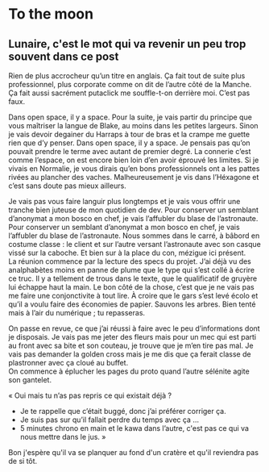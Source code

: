 # To the moon
## Lunaire, c'est le mot qui va revenir un peu trop souvent dans ce post

Rien de plus accrocheur qu’un titre en anglais. Ça fait tout de suite plus professionnel, plus corporate comme on dit de l’autre côté de la Manche. Ça fait aussi sacrément putaclick me souffle-t-on derrière moi. C’est pas faux.

Dans open space, il y a space. Pour la suite, je vais partir du principe que vous maîtriser la langue de Blake, au moins dans les petites largeurs. Sinon je vais devoir degainer du Harraps à tour de bras et la crampe me guette rien que d’y penser. 
Dans open space, il y a space. Je pensais pas qu’on pouvait prendre le terme avec autant de premier degré. La connerie c’est comme l’espace, on est encore bien loin d’en avoir éprouvé les limites. Si je vivais en Normalie, je vous dirais qu’en bons professionnels ont a les pattes rivées au plancher des vaches. Malheureusement je vis dans l’Héxagone et c’est sans doute pas mieux ailleurs.

Je vais pas vous faire languir plus longtemps et je vais vous offrir une tranche bien juteuse de mon quotidien de dev. Pour conserver un semblant d’anonymat a mon bosco en chef, je vais l’affubler du blase de l’astronaute. Pour conserver un semblant d’anonymat a mon bosco en chef, je vais l’affubler du blase de l’astronaute. Nous sommes dans le carré, à bâbord en costume classe : le client et sur l’autre versant l’astronaute avec son casque vissé sur la caboche. Et bien sur à la place du con, mézigue ici présent.    
La réunion commence par la lecture des specs du projet. J’ai déjà vu des analphabètes moins en panne de plume que le type qui s’est collé à écrire ce truc. Il y a tellement de trous dans le texte, que le qualificatif de gruyère lui échappe haut la main. Le bon côté de la chose, c’est que je ne vais pas me faire une conjonctivite à tout lire. À croire que le gars s’est levé écolo et qu’il a voulu faire des économies de papier. Sauvons les arbres. Bien tenté mais à l’air du numérique ; tu repasseras.  

On passe en revue, ce que j’ai réussi à faire avec le peu d’informations dont je disposais. Je vais pas me jeter des fleurs mais pour un mec qui est parti au front avec sa bite et son couteau, je trouve que je m’en tire pas mal. Je vais pas demander la golden cross mais je me dis que ça ferait classe de plastronner avec ça cloué au buffet.   
On commence à éplucher les pages du proto quand l’autre sélénite agite son gantelet. 

« Oui mais tu n’as pas repris ce qui existait déjà ?   
- Je te rappelle que c’était buggé, donc j’ai préférer corriger ça.   
- Je suis pas sur qu’il fallait perdre du temps avec ça …   
- 5 minutes chrono en main et le kawa dans l’autre, c'est pas ce qui va nous mettre dans le jus. »

Bon j'espère qu'il va se planquer au fond d'un cratère et qu'il reviendra pas de si tôt.
